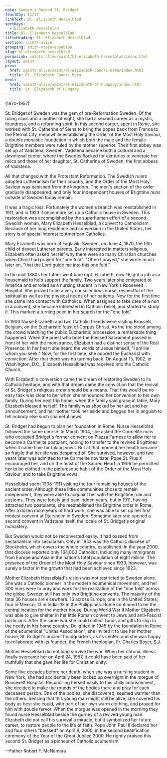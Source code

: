 ```yaml
---
note: Sweden's Second St. Bridget
feastDay: 11/17
linkText: Bl. Elizabeth Hesselblad
sortKeys:
  - Elizabeth Hesselblad
title: Bl. Elizabeth Hesselblad
titleHeading: Bl. Elizabeth Hesselblad
section: saints-alive
grouping: edith-stein-eusebius
slug: bl-elizabeth-hesselblad
permalink: saints-alive/saint/bl-elizabeth-hesselblad/index.html
layout: saint
prev:
  href: saints-alive/saint/bl-elizabeth-canori-mora/index.html
  title: Bl. Elizabeth Canori Mora
next:
  href: saints-alive/saint/st-elizabeth-of-hungary/index.html
  title: St. Elizabeth of Hungary
---
```

(1870-1957)

St. Bridget of Sweden was the gem of pre-Reformation Sweden. Of the ruling class and a mother of eight, she had a second career as a mystic, foundress, and a reforming spirit. In this second career, spent in Rome, she worked with St. Catherine of Siena to bring the popes back from France to the Eternal City, meanwhile establishing the Order of the Most Holy Saviour, a double monastic foundation in which both the male and the female Brigittine members were ruled by the mother superior. Their first abbey was set up at Vadstena, Sweden. Vadstena became both a cultural and a devotional center, where the Swedes flocked for centuries to venerate her relics and those of her daughter, St. Catherine of Sweden, the first abbess of Vadstena.

All that changed with the Protestant Reformation. The Swedish rulers adopted Lutheranism for their country, and the Order of the Most Holy Saviour was banished from the kingdom. The men's section of the order gradually disappeared, and only four independent houses of Brigittine nuns outside of Sweden today remain.

It was a tragic loss. Fortunately the women's branch was reestablished in 1911, and in 1923 it once more set up a Catholic house in Sweden. This restoration was accomplished by the superhuman effort of a second Swedish woman, Mary Elizabeth Hesselblad, a convert to Catholicism. Because of her long residence and conversion in the United States, her story is of special interest to American Catholics.

Mary Elizabeth was born at Faglavik, Sweden, on June 4, 1870, the fifth child of devout Lutheran parents. Early interested in matters religious, Elizabeth often asked herself why there were so many Christian churches when Christ had prayed for "one fold". "Often I prayed," she wrote much later on, "that the Lord guide me into this one fold."

In the mid-1880s her father went bankrupt. Elizabeth, now 16, got a job as a housemaid to help support the family. Two years later she emigrated to America and enrolled as a nursing student in New York's Roosevelt Hospital. She proved to be a very conscientious nurse, respectful of the spiritual as well as the physical needs of her patients. Now for the first time she came into contact with Catholics. When assigned to take care of a nun in a convent, she became interested in Catholic belief, and started to study it. This marked a turning point in her search for the "one fold".

In 1900 Nurse Elizabeth and two Catholic friends were visiting Brussels, Belgium, on the Eucharistic feast of Corpus Christi. As the trio stood among the crowd watching the public Eucharistic procession, a remarkable thing happened. When the priest who bore the Blessed Sacrament passed in front of her with the monstrance, Elizabeth had a distinct sense of the Real Presence. In her heart she heard the words of Jesus himself, "I am He whom you seek." Now, for the first time, she adored the Eucharist with conviction. After that there was no turning back. On August 15, 1902, in Washington, D.C., Elizabeth Hesselblad was received into the Catholic Church.

With Elizabeth's conversion came the dream of restoring Sweden to its Catholic heritage, and with that dream came the conviction that the revival of St. Bridget's religious order should be a means. That this would be no easy task was clear to her when she announced her conversion to her own family. During her next trip home, when the family said grace at table, Mary Elizabeth blessed herself. The family was shocked by her act and her announcement, and her mother took her aside and begged her in anguish to tell nobody else such shameful news.

St. Bridget had begun to plan her foundation in Rome. Nurse Hesselblad followed the same course. In March 1904, she asked the Carmelite nuns who occupied Bridget's former convent on Piazza Farnese to allow her to become a Carmelite postulant, hoping to transfer to the revived Brigittines when it came time for taking vows. But at that moment her health became so fragile that her life was despaired of. She survived, however, and two years later was admitted to the Carmelite novitiate. Pope St. Pius X encouraged her, and on the feast of the Sacred Heart in 1906 he permitted her to be clothed in the picturesque habit of the Order of the Most Holy Saviour, and to take Brigittine vows.

Hesselblad spent 1908-1911 visiting the four remaining houses of the ancient order. Although these little communities chose to remain independent, they were able to acquaint her with the Brigittine rule and customs. They were lonely and pain-ridden years; but in 1911, having attracted two postulants, she reestablished the Brigittine order in Rome. After a dozen more years of hard work, she was able to set up her first modest convent at Djursholm in Sweden. Sometime later she opened a second convent in Vadstena itself, the locale of St. Bridget's original monastery.

But Sweden would not be reconverted easily. It had passed from sectarianism into secularism. Only in 1953 was the Catholic diocese of Stockholm, which covers the whole country, established. In the year 2000, that diocese reported only 164,000 Catholics, including many immigrants from Europe and Asia in the nation's total population of eight million. The presence of the Order of the Most Holy Saviour since 1933, however, was surely a factor in the growth that had been achieved since 1923.

Mother Elizabeth Hesselblad's vision was not restricted to Sweden alone. She was a Catholic pioneer in the modern ecumenical movement, and her 300 nuns were to pray and work for the realization of the "one fold" across the globe. Sweden still has only two Brigittine convents. The majority of the total 36 houses are elsewhere: 16 across Europe; one in the United States; four in Mexico; 13 in India; 13 in the Philippines. Rome continued to be the central location for the mother house. During World War II Mother Elizabeth was able to give shelter in her little Roman convent to Jews and anti-Fascist politicians. After the same war she could collect funds and gifts to ship to the needy in her home country. Delighted in 1945 by the foundation in Rome of the ecumenical "Unitas Association", she invited it to use her mother house, St. Bridget's ancient headquarters, as its center; and she was happy to collaborate with its founder, the French theologian, Fr. Charles Boyer, S.J.

Mother Hesselblad did not long survive the war. When her chronic illness finally overcame her on April 24, 1957, it could have been said of her truthfully that she gave her life for Christian unity.

Some five decades before her death, when she was a nursing student in New York, she had accidentally been locked up overnight in the morgue of Roosevelt Hospital. Reconciling herself easily to this chilly imprisonment, she decided to make the rounds of the bodies there and pray for each deceased person. One of the bodies, she discovered, seemed warmer than the others. Sensing that this young man might still be alive, she covered his body as best she could, with part of her own warm clothing, and prayed for him with double fervor. When the morgue was opened in the morning they found nurse Hesselblad beside the gurney of a revived young man. Elizabeth did not call his survival a miracle, but it symbolized her future career, to restore people to the life of faith. Pope John Paul II declared her and four others "blessed" on April 9, 2000, in the second beatification ceremony of the Year of the Great Jubilee 2000. He rightly praised this second St. Bridget as a pioneer of Catholic ecumenism.

\--Father Robert F. McNamara